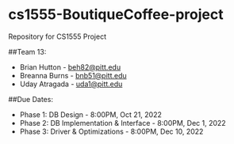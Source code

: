 # cs1555-BoutiqueCoffee-project
Repository for CS1555 Project

##Team 13:
* Brian Hutton - beh82@pitt.edu
* Breanna Burns - bnb51@pitt.edu
* Uday Atragada - uda1@pitt.edu

##Due Dates:
* Phase 1: DB Design - 8:00PM, Oct 21, 2022
* Phase 2: DB Implementation & Interface - 8:00PM, Dec 1, 2022
* Phase 3: Driver & Optimizations - 8:00PM, Dec 10, 2022
